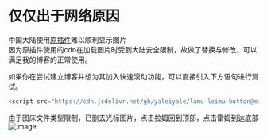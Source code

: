 # 仅仅出于网络原因
中国大陆使用[原插件](https://github.com/fz6m/lamu-leimu-button)难以顺利显示图片  
因为原插件使用的cdn在加载图片时受到大陆安全限制，故做了替换与修改，可以满足我的博客的正常使用。  

如果你在尝试建立博客并想为其加入快速滚动功能，可以直接引入下方语句进行测试。
```js
<script src="https://cdn.jsdelivr.net/gh/yaleiyale/lamu-leimu-button@master/lamu-leimu.min.js"></script>
```
由于图床文件类型限制，已删去光标图片，点击拉姆回到顶部，点击雷姆到达底部  
![image](https://user-images.githubusercontent.com/55282569/202417973-52b750ce-b40c-457c-a53d-c4ec3051117c.png)  
